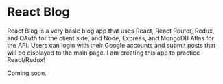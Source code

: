 # React Blog
React Blog is a very basic blog app that uses React, React Router, Redux, and OAuth for the client side, and Node, Express, and MongoDB Atlas for the API. Users can login with their Google accounts and submit posts that will be displayed to the main page. I am creating this app to practice React/Redux!

Coming soon.
